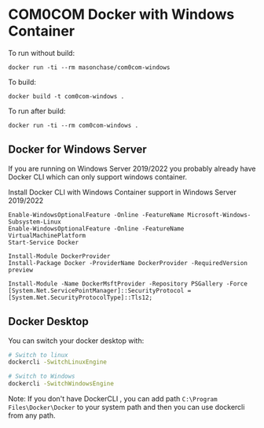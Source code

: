 # COM0COM Docker with Windows Container

To run without build:
```
docker run -ti --rm masonchase/com0com-windows
```

To build:
```
docker build -t com0com-windows .
```

To run after build:
```
docker run -ti --rm com0com-windows .
```


## Docker for Windows Server

If you are running on Windows Server 2019/2022 you probably already have Docker CLI which can only support windows container.

Install Docker CLI with Windows Container support in Windows Server 2019/2022
```
Enable-WindowsOptionalFeature -Online -FeatureName Microsoft-Windows-Subsystem-Linux
Enable-WindowsOptionalFeature -Online -FeatureName VirtualMachinePlatform
Start-Service Docker

Install-Module DockerProvider
Install-Package Docker -ProviderName DockerProvider -RequiredVersion preview

Install-Module -Name DockerMsftProvider -Repository PSGallery -Force
[System.Net.ServicePointManager]::SecurityProtocol = [System.Net.SecurityProtocolType]::Tls12;
```

## Docker Desktop

You can switch your docker desktop with:
```bash
# Switch to linux
dockercli -SwitchLinuxEngine

# Switch to Windows
dockercli -SwitchWindowsEngine
```

Note: If you don't have DockerCLI , you can add path `C:\Program Files\Docker\Docker` to your system path and then you can use dockercli from any path.
